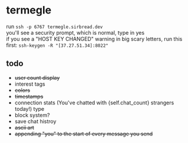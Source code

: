 # termegle
run `ssh -p 6767 termegle.sirbread.dev` <br>
you'll see a security prompt, which is normal, type in yes <br>
if you see a "HOST KEY CHANGED" warning in big scary letters, run this first: `ssh-keygen -R "[37.27.51.34]:8022"` <br>

## todo
- ~~user count display~~
- interest tags
- ~~colors~~
- ~~timestamps~~
- connection stats (You've chatted with {self.chat_count} strangers today!) type
- block system?
- save chat histroy
- ~~ascii art~~
- ~~appending "you" to the start of every message you send~~